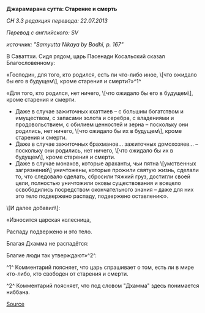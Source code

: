 **Джарамарана сутта: Старение и смерть**

_СН 3\.3 редакция перевода: 22\.07\.2013_

_Перевод с английского: SV_

_источник: "Samyutta Nikaya by Bodhi, p\. 167"_

В Саваттхи\. Сидя рядом, царь Пасенади Косальский сказал Благословенному: 

«Господин, для того, кто родился, есть ли что\-либо иное, \\[что ожидало бы его в будущем\\], кроме старения и смерти?»^1^

«Для того, кто родился, нет ничего, \\[что ожидало бы его в будущем\\], кроме старения и смерти\. 

* Даже в случае зажиточных кхаттиев – с большим богатством и имуществом, с запасами золота и серебра, с владениями и продовольствием, с обилием ценностей и зерна – поскольку они родились, нет ничего, \\[что ожидало бы их в будущем\\], кроме старения и смерти\. 
* Даже в случае зажиточных брахманов… зажиточных домохозяев… – поскольку они родились, нет ничего, \\[что ожидало бы их в будущем\\], кроме старения и смерти\. 
* Даже в случае монахов, которые араханты, чьи пятна \\[умственных загрязнений\\] уничтожены, которые прожили святую жизнь, сделали то, что следовало сделать, сбросили тяжкий груз, достигли своей цели, полностью уничтожили оковы существования и всецело освободились посредством окончательного знания – даже для них это тело подвержено распаду, подвержено оставлению»\. 

\\[И далее добавил\\]: 

«Износится царская колесница, 

Распаду подвержено и это тело\. 

Благая Дхамма не распадётся: 

Благие люди так утверждают»^2^\.

^1^ Комментарий поясняет, что царь спрашивает о том, есть ли в мире кто\-либо, кто свободен от старения и смерти\. 

^2^ Комментарий поясняет, что под словом "Дхамма" здесь понимается ниббана\.

[Source](https://www\.theravada\.ru/Teaching/Canon/Suttanta/Texts/sn3_3\-jaramarana\-sutta\-sv\.htm)